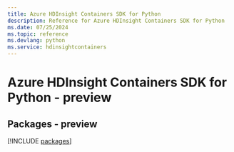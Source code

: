 ```yaml
---
title: Azure HDInsight Containers SDK for Python
description: Reference for Azure HDInsight Containers SDK for Python
ms.date: 07/25/2024
ms.topic: reference
ms.devlang: python
ms.service: hdinsightcontainers
---
```

# Azure HDInsight Containers SDK for Python - preview
## Packages - preview
[!INCLUDE [packages](hdinsight-containers-index.md)]